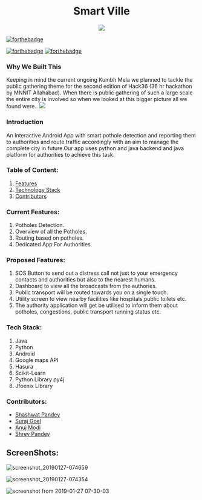 <h1 align ="center">Smart Ville</h1>

<p align="center">
<img src="Assets/icon-02.png"/>
 </p>

[![forthebadge](https://forthebadge.com/images/badges/made-with-python.svg)](https://forthebadge.com)

[![forthebadge](https://forthebadge.com/images/badges/made-with-java.svg)](https://forthebadge.com)
[![forthebadge](https://forthebadge.com/images/badges/built-for-android.svg)](https://forthebadge.com)

### Why We Built This
Keeping in mind the current ongoing Kumbh Mela we planned to tackle the public gathering theme for the second edition of Hack36 (36 hr hackathon by MNNIT Allahabad). When there is public gathering of such a large scale the entire city is involved so when we looked at this bigger picture all we found were..
<img src="Assets/problem.jpg"/>


### Introduction
An Interactive Android App with smart pothole detection and reporting them to authorities and route traffic accordingly with an aim to manage the complete city in future.Our app uses python and java backend and java platform for authorities to achieve this task.


### Table of Content:
1) [Features](#ft)
2) [Technology Stack](#tech)
3) [Contributors](#contributor)

<a name="ft"></a>
### Current Features:
1) Potholes Detection.
2) Overview of all the Potholes.
3) Routing based on potholes.
4) Dedicated App For Authorities.

### Proposed Features:
1) SOS Button to send out a distress call not just to your emergency contacts and authorities but also to the nearest humans.
2) Dashboard to view all the broadcasts from the authories.
3) Public transport will be routed towards you on a single touch.
4) Utility screen to view nearby facilities like hospitals,public toilets etc.
5) The authority application will get be utilised to inform them about potholes, congestions, public transport running status etc.

<a name="tech"></a>

### Tech Stack:
1) Java
2) Python
3) Android
4) Google maps API
5) Hasura
6) Scikit-Learn
7) Python Library py4j
8) Jfoenix Library

<a name="contributor"></a>
### Contributors:

* [Shashwat Pandey](http://www.github.com/shashwat1998)
* [Suraj Goel](http://www.github.com/suraj-goel)
* [Anuj Modi](http://www.github.com/descifrado)
* [Shrey Pandey](http://www.github.com/Shreypandey)

## ScreenShots:
![screenshot_20190127-074659](https://user-images.githubusercontent.com/29855009/51795409-ee9f2280-2208-11e9-8dcf-bb5b156da3be.png)


![screenshot_20190127-074354](https://user-images.githubusercontent.com/29855009/51795449-80a72b00-2209-11e9-9f07-3ab3ef8a83cc.png)


![screenshot from 2019-01-27 07-30-03](https://user-images.githubusercontent.com/29855009/51795412-04144c80-2209-11e9-9fed-8222214e76e5.png)


 

